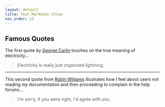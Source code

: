 ```yaml
---
layout: default
title: Test Markdown Chloe
nav_order: 13
---
```


## Famous Quotes
The first quote by [George Carlin](https://www.brainyquote.com/quotes/george_carlin_145996?src=t_funny) touches on the true meaning of electricity...

> Electricity is really just organized lightning.

---
This second quote from [Robin Williams](https://www.brainyquote.com/quotes/robin_williams_378502?src=t_funny) illustrates how I feel about users not reading my documentation and then proceeding to complain in the help forums...

> I'm sorry, if you were right, I'd agree with you.
